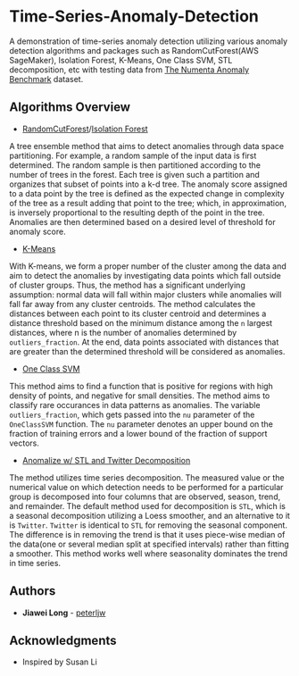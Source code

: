 # Time-Series-Anomaly-Detection

 A demonstration of time-series anomaly detection utilizing various anomaly detection algorithms and packages such as RandomCutForest(AWS SageMaker), Isolation Forest, K-Means, One Class SVM, STL decomposition, etc with testing data from [The Numenta Anomaly Benchmark](https://github.com/numenta/NAB) dataset.

## Algorithms Overview

* [RandomCutForest](https://docs.aws.amazon.com/sagemaker/latest/dg/randomcutforest.html)/[Isolation Forest](https://scikit-learn.org/stable/modules/generated/sklearn.ensemble.IsolationForest.html)

A tree ensemble method that aims to detect anomalies through data space partitioning. For example, a random sample of the input data is first determined. The random sample is then partitioned according to the number of trees in the forest. Each tree is given such a partition and organizes that subset of points into a k-d tree. The anomaly score assigned to a data point by the tree is defined as the expected change in complexity of the tree as a result adding that point to the tree; which, in approximation, is inversely proportional to the resulting depth of the point in the tree. Anomalies are then determined based on a desired level of threshold for anomaly score.

* [K-Means](https://scikit-learn.org/stable/modules/generated/sklearn.cluster.KMeans.html)

With K-means, we form a proper number of the cluster among the data and aim to detect the anomalies by investigating data points which fall outside of cluster groups. Thus, the method has a significant underlying assumption: normal data will fall within major clusters while anomalies will fall far away from any cluster centroids. The method calculates the distances between each point to its cluster centroid and determines a distance threshold based on the minimum distance among the `n` largest distances, where n is the number of anomalies determined by `outliers_fraction`. At the end, data points associated with distances that are greater than the determined threshold will be considered as anomalies.

* [One Class SVM](https://scikit-learn.org/stable/modules/generated/sklearn.svm.OneClassSVM.html)

This method aims to find a function that is positive for regions with high density of points, and negative for small densities. The method aims to classify rare occurances in data patterns as anomalies. The variable `outliers_fraction`, which gets passed into the `nu` parameter of the `OneClassSVM` function. The `nu` parameter denotes an upper bound on the fraction of training errors and a lower bound of the fraction of support vectors.

* [Anomalize w/ STL and Twitter Decomposition](https://business-science.github.io/anomalize/index.html)

The method utilizes time series decomposition. The measured value or the numerical value on which detection needs to be performed for a particular group is decomposed into four columns that are observed, season, trend, and remainder. The default method used for decomposition is `STL`, which is a seasonal decomposition utilizing a Loess smoother, and an alternative to it is `Twitter`. `Twitter` is identical to `STL` for removing the seasonal component. The difference is in removing the trend is that it uses piece-wise median of the data(one or several median split at specified intervals) rather than fitting a smoother. This method works well where seasonality dominates the trend in time series.

## Authors

* **Jiawei Long** - [peterljw](https://github.com/peterljw)

## Acknowledgments
* Inspired by Susan Li
